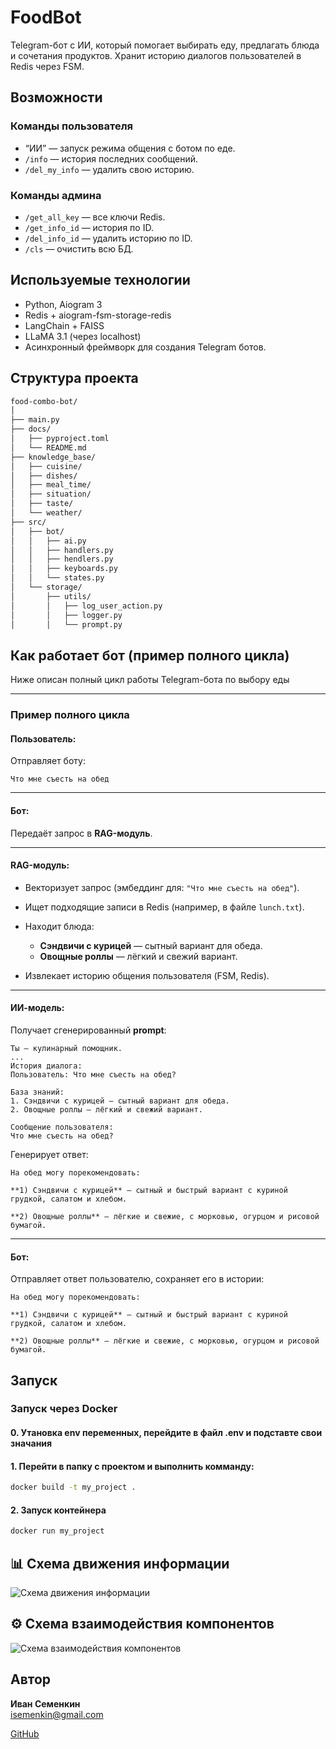 # FoodBot

Telegram-бот с ИИ, который помогает выбирать еду, предлагать блюда и сочетания продуктов. Хранит историю диалогов пользователей в Redis через FSM.

## Возможности

### Команды пользователя

* “ИИ” — запуск режима общения с ботом по еде.
* `/info` — история последних сообщений.
* `/del_my_info` — удалить свою историю.

### Команды админа

* `/get_all_key` — все ключи Redis.
* `/get_info_id` — история по ID.
* `/del_info_id` — удалить историю по ID.
* `/cls` — очистить всю БД.

## Используемые технологии

* Python, Aiogram 3
* Redis + aiogram-fsm-storage-redis
* LangChain + FAISS
* LLaMA 3.1 (через localhost)
* Асинхронный фреймворк для создания Telegram ботов.

## Структура проекта

```bash
food-combo-bot/
│
├── main.py
├── docs/
│   ├── pyproject.toml
│   └── README.md
├── knowledge_base/
│   ├── cuisine/
│   ├── dishes/
│   ├── meal_time/
│   ├── situation/
│   ├── taste/
│   └── weather/
├── src/
│   ├── bot/
│   │   ├── ai.py
│   │   ├── handlers.py
│   │   ├── hendlers.py
│   │   ├── keyboards.py
│   │   └── states.py
│   └── storage/
│       ├── utils/
│       │   ├── log_user_action.py
│       │   ├── logger.py
│       │   └── prompt.py
```


## Как работает бот (пример полного цикла)

Ниже описан полный цикл работы Telegram-бота по выбору еды

---

### Пример полного цикла

#### Пользователь:

Отправляет боту:

```text
Что мне съесть на обед
```

---

#### Бот:

Передаёт запрос в **RAG-модуль**.

---

#### RAG-модуль:

* Векторизует запрос (эмбеддинг для: `"Что мне съесть на обед"`).
* Ищет подходящие записи в Redis (например, в файле `lunch.txt`).
* Находит блюда:

  * **Сэндвичи с курицей** — сытный вариант для обеда.
  * **Овощные роллы** — лёгкий и свежий вариант.
* Извлекает историю общения пользователя (FSM, Redis).

---

#### ИИ-модель:

Получает сгенерированный **prompt**:

```text
Ты — кулинарный помощник.
...
История диалога:
Пользователь: Что мне съесть на обед?

База знаний:
1. Сэндвичи с курицей — сытный вариант для обеда.
2. Овощные роллы — лёгкий и свежий вариант.

Сообщение пользователя:
Что мне съесть на обед?
```

Генерирует ответ:

```text
На обед могу порекомендовать:

**1) Сэндвичи с курицей** — сытный и быстрый вариант с куриной грудкой, салатом и хлебом.

**2) Овощные роллы** — лёгкие и свежие, с морковью, огурцом и рисовой бумагой.
```

---

#### Бот:

Отправляет ответ пользователю, сохраняет его в истории:

```text
На обед могу порекомендовать:

**1) Сэндвичи с курицей** — сытный и быстрый вариант с куриной грудкой, салатом и хлебом.

**2) Овощные роллы** — лёгкие и свежие, с морковью, огурцом и рисовой бумагой.
```


## Запуск


### Запуск через Docker

#### 0. Утановка env переменных, перейдите в файл .env и подставте свои значания


#### 1. Перейти в папку с проектом и выполнить комманду:
```bash
docker build -t my_project .
```

#### 2. Запуск контейнера
```bash
docker run my_project
```

## 📊 Схема движения информации

![Схема движения информации](docs/schema_data_flow.png)

## ⚙️ Схема взаимодействия компонентов

![Схема взаимодействия компонентов](docs/schema_components.png)



## Автор

**Иван Семенкин**  
[isemenkin@gmail.com](mailto:isemenkin@gmail.com)

[GitHub](https://github.com/IvanSemenkin)

